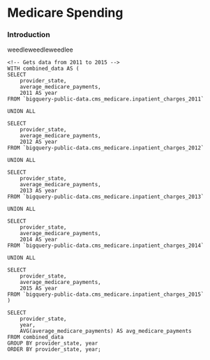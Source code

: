 <!DOCTYPE html>
<html>
    <h1>Medicare Spending</h1>
    <section>
    <h3>Introduction</h3>
        <p>weedleweedleweedlee</p>
    </section>

    <!-- Gets data from 2011 to 2015 -->
    WITH combined_data AS (
    SELECT 
        provider_state,
        average_medicare_payments,
        2011 AS year
    FROM `bigquery-public-data.cms_medicare.inpatient_charges_2011`
    
    UNION ALL
    
    SELECT 
        provider_state,
        average_medicare_payments,
        2012 AS year
    FROM `bigquery-public-data.cms_medicare.inpatient_charges_2012`
  
    UNION ALL
    
    SELECT
        provider_state,
        average_medicare_payments,
        2013 AS year
    FROM `bigquery-public-data.cms_medicare.inpatient_charges_2013`
    
    UNION ALL
    
    SELECT 
        provider_state,
        average_medicare_payments,
        2014 AS year
    FROM `bigquery-public-data.cms_medicare.inpatient_charges_2014`
    
    UNION ALL
    
    SELECT
        provider_state,
        average_medicare_payments,
        2015 AS year
    FROM `bigquery-public-data.cms_medicare.inpatient_charges_2015`
    )
    
    SELECT
        provider_state,
        year,
        AVG(average_medicare_payments) AS avg_medicare_payments
    FROM combined_data
    GROUP BY provider_state, year
    ORDER BY provider_state, year;

<img srs='medicare_spending_2011' />
</html>


